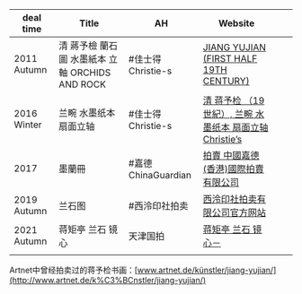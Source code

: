 | deal time   | Title                                           | AH                 | Website                                                                                                                                                                     |     |     |
| ----------- | ----------------------------------------------- | ------------------ | --------------------------------------------------------------------------------------------------------------------------------------------------------------------------- | --- | --- |
| 2011 Autumn | 清 蔣予檢 蘭石圖 水墨紙本 立軸 ORCHIDS AND ROCK | #佳士得Christie-s  | [JIANG YUJIAN (FIRST HALF 19TH CENTURY)](https://www.christies.com/lot/lot-5477750)                                                                                         |     |     |
| 2016 Winter | 兰畹 水墨纸本 扇面立轴                          | #佳士得Christie-s  | [清 蒋予检 （19世紀）, 兰畹 水墨纸本 扇面立轴  Christie’s](https://onlineonly.christies.com/s/exquisite-eye-chinese-paintings-online/orchid-1723/35863?lid=4&sc_lang=zh-cn) |     |     |
| 2017        | 墨蘭冊                                          | #嘉德ChinaGuardian | [拍賣 中國嘉德(香港)國際拍賣有限公司](https://www.cguardian.com.hk/tc/auction/auction-details.php?id=170820)                                                                |     |     |
| 2019 Autumn | 兰石图                                          | #西泠印社拍卖      | [西泠印社拍卖有限公司官方网站](http://www.xlysauc.net/auction5_det.php?ccid=1150&id=182222&n=1175)                                                                          |     |     |
| 2021 Autumn | 蒋矩亭 兰石 镜心                                | 天津国拍           | [蒋矩亭 兰石 镜心－](https://www.artfoxlive.com/product/7257171.html#prettyPhoto)                                                                                           |     |     |
|             |                                                 |                    |                                                                                                                                                                             |     |     |
Artnet中曾经拍卖过的蒋予检书画：[www.artnet.de/künstler/jiang-yujian/](http://www.artnet.de/k%C3%BCnstler/jiang-yujian/)
